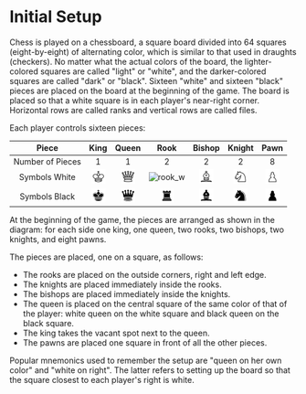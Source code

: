 # Initial Setup

Chess is played on a chessboard, a square board divided into 64 squares (eight-by-eight) 
of alternating color, which is similar to that used in draughts (checkers).
No matter what the actual colors of the board, the lighter-colored squares are called 
"light" or "white", and the darker-colored squares are called "dark" or "black". 
Sixteen "white" and sixteen "black" pieces are placed on the board at the beginning of the game. 
The board is placed so that a white square is in each player's near-right corner. 
Horizontal rows are called ranks and vertical rows are called files.

Each player controls sixteen pieces: 

|      Piece       |   King    |   Queen    |   Rook    |   Bishop    |   Knight    |   Pawn    |
|:----------------:|:---------:|:----------:|:---------:|:-----------:|:-----------:|:---------:|
| Number of Pieces |     1     |     1      |     2     |      2      |      2      |     8     |
|  Symbols White   | ![king_w] | ![queen_w] | ![rook_w] | ![bishop_w] | ![knight_w] | ![pawn_w] |
|  Symbols Black   | ![king_b] | ![queen_b] | ![rook_b] | ![bishop_b] | ![knight_b] | ![pawn_b] |

[king_w]: ../../resources/images/pieces/king_white.png
[queen_w]: /../resources/images/pieces/queen_white.png
[rook_w]: ../resources/images/pieces/rook_white.png
[bishop_w]: /../../resources/images/pieces/bishop_white.png
[knight_w]: /../../resources/images/pieces/knight_white.png
[pawn_w]: /../../resources/images/pieces/pawn_white.png
[king_b]: /../../resources/images/pieces/king_black.png
[queen_b]: /../../resources/images/pieces/queen_black.png
[rook_b]: /../../resources/images/pieces/rook_black.png
[bishop_b]: /../../resources/images/pieces/bishop_black.png
[knight_b]: /../../resources/images/pieces/knight_black.png
[pawn_b]: /../../resources/images/pieces/pawn_black.png

At the beginning of the game, the pieces are arranged as shown in the diagram: 
for each side one king, one queen, two rooks, two bishops, two knights, and eight pawns. 

The pieces are placed, one on a square, as follows:
- The rooks are placed on the outside corners, right and left edge.
- The knights are placed immediately inside the rooks.
- The bishops are placed immediately inside the knights.
- The queen is placed on the central square of the same color of that of the player: 
  white queen on the white square and black queen on the black square.
- The king takes the vacant spot next to the queen.
- The pawns are placed one square in front of all the other pieces.


Popular mnemonics used to remember the setup are "queen on her own color" and "white on right". 
The latter refers to setting up the board so that the square closest to each player's right 
is white.
